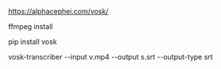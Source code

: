 https://alphacephei.com/vosk/

ffmpeg install


pip install vosk



vosk-transcriber  --input v.mp4 --output s.srt --output-type srt
